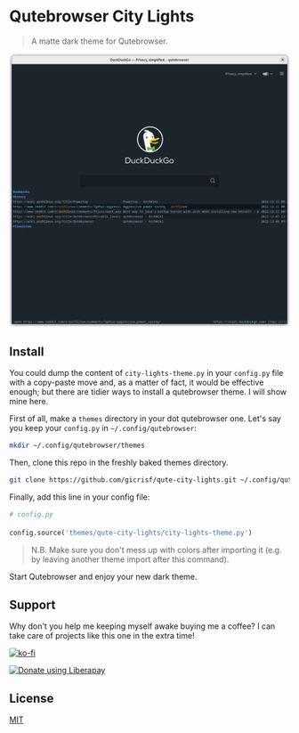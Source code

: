 # Qutebrowser City Lights

> A matte dark theme for Qutebrowser.

![screenshot](screenshot.png)

## Install
You could dump the content of `city-lights-theme.py` in your `config.py` file with a copy-paste move and, as a matter of fact, it would be effective enough; but there are tidier ways to install a qutebrowser theme. I will show mine here.

First of all, make a `themes` directory in your dot qutebrowser one. 
Let's say you keep your `config.py` in `~/.config/qutebrowser`:

``` sh
mkdir ~/.config/qutebrowser/themes
```

Then, clone this repo in the freshly baked themes directory.

``` sh
git clone https://github.com/gicrisf/qute-city-lights.git ~/.config/qutebrowser/themes/qute-city-lights
```

Finally, add this line in your config file:

``` python
# config.py

config.source('themes/qute-city-lights/city-lights-theme.py')
```

> N.B. Make sure you don't mess up with colors after importing it (e.g. by leaving another theme import after this command).

Start Qutebrowser and enjoy your new dark theme.

## Support
Why don't you help me keeping myself awake buying me a coffee?
I can take care of projects like this one in the extra time!

[![ko-fi](https://ko-fi.com/img/githubbutton_sm.svg)](https://ko-fi.com/V7V425BFU)

<a href="https://liberapay.com/gicrisf/donate"><img alt="Donate using Liberapay" src="https://liberapay.com/assets/widgets/donate.svg"></a>

## License
[MIT](https://github.com/gicrisf/qute-city-lights/blob/main/LICENSE)
